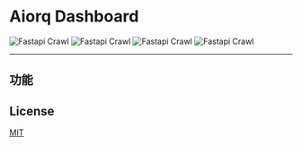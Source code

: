 # Aiorq Dashboard

![Fastapi Crawl](https://img.shields.io/badge/vue-2.6.10-brightgreen)
![Fastapi Crawl](https://img.shields.io/badge/element--ui-2.8.2-brightgreen)
![Fastapi Crawl](https://img.shields.io/badge/license-MIT-red)
![Fastapi Crawl](https://img.shields.io/badge/releases-0.1.0-yellow)

---

## 功能

<!-- -   [x] 登录/注销
-   [x] Dashboard
-   [x] 支持切换主题色 :sparkles:
-   [x] 远程批量部署和调用
-   [x] 任务日志
-   [x] 新增节点、测试节点
-   [x] 主机节点详细指标
-   [x] 国际化
-   [ ] 权限管理
-   [ ] 站内消息推送 -->





## License
[MIT](https://github.com/PY-GZKY/fastapi-crawl-admin/LICENSE)